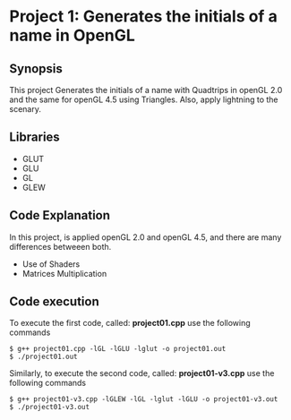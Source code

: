 # Project 1: Generates the initials of a name in OpenGL

## Synopsis
This project Generates the initials of a name with Quadtrips in openGL 2.0 and the same for openGL 4.5 using Triangles. Also, apply lightning to the scenary.

## Libraries
- GLUT
- GLU
- GL
- GLEW

## Code Explanation

In this project, is applied openGL 2.0 and openGL 4.5, and there are many differences betweeen both.
- Use of Shaders
- Matrices Multiplication

## Code execution
To execute the first code, called: **project01.cpp** use the following commands
```
$ g++ project01.cpp -lGL -lGLU -lglut -o project01.out
$ ./project01.out
```
Similarly, to execute the second code, called: **project01-v3.cpp** use the following commands
```
$ g++ project01-v3.cpp -lGLEW -lGL -lglut -lGLU -o project01-v3.out
$ ./project01-v3.out
```
